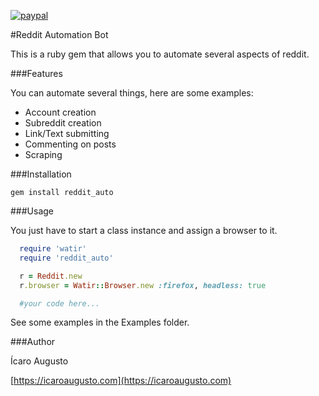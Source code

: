 [![paypal](https://www.paypalobjects.com/en_US/i/btn/btn_donateCC_LG.gif)](https://www.paypal.com/cgi-bin/webscr?cmd=_s-xclick&hosted_button_id=NAT333XURSXGY&source=url)

#Reddit Automation Bot

This is a ruby gem that allows you to automate several aspects of reddit.

###Features

You can automate several things, here are some examples:

* Account creation
* Subreddit creation
* Link/Text submitting
* Commenting on posts
* Scraping

###Installation

`gem install reddit_auto`

###Usage

You just have to start a class instance and assign a browser to it.

```ruby
  require 'watir'
  require 'reddit_auto'

  r = Reddit.new
  r.browser = Watir::Browser.new :firefox, headless: true

  #your code here...
```

See some examples in the Examples folder.


###Author

Ícaro Augusto

[https://icaroaugusto.com](https://icaroaugusto.com)